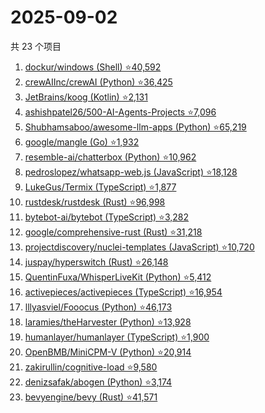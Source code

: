 # 2025-09-02

共 23 个项目

<!-- BEGIN GITHUB -->
<!-- 最后更新时间 2025-09-02 21:22:07 +0800 -->
1. [dockur/windows (Shell) ⭐40,592](https://github.com/dockur/windows)
1. [crewAIInc/crewAI (Python) ⭐36,425](https://github.com/crewAIInc/crewAI)
1. [JetBrains/koog (Kotlin) ⭐2,131](https://github.com/JetBrains/koog)
1. [ashishpatel26/500-AI-Agents-Projects ⭐7,096](https://github.com/ashishpatel26/500-AI-Agents-Projects)
1. [Shubhamsaboo/awesome-llm-apps (Python) ⭐65,219](https://github.com/Shubhamsaboo/awesome-llm-apps)
1. [google/mangle (Go) ⭐1,932](https://github.com/google/mangle)
1. [resemble-ai/chatterbox (Python) ⭐10,962](https://github.com/resemble-ai/chatterbox)
1. [pedroslopez/whatsapp-web.js (JavaScript) ⭐18,128](https://github.com/pedroslopez/whatsapp-web.js)
1. [LukeGus/Termix (TypeScript) ⭐1,877](https://github.com/LukeGus/Termix)
1. [rustdesk/rustdesk (Rust) ⭐96,998](https://github.com/rustdesk/rustdesk)
1. [bytebot-ai/bytebot (TypeScript) ⭐3,282](https://github.com/bytebot-ai/bytebot)
1. [google/comprehensive-rust (Rust) ⭐31,218](https://github.com/google/comprehensive-rust)
1. [projectdiscovery/nuclei-templates (JavaScript) ⭐10,720](https://github.com/projectdiscovery/nuclei-templates)
1. [juspay/hyperswitch (Rust) ⭐26,148](https://github.com/juspay/hyperswitch)
1. [QuentinFuxa/WhisperLiveKit (Python) ⭐5,412](https://github.com/QuentinFuxa/WhisperLiveKit)
1. [activepieces/activepieces (TypeScript) ⭐16,954](https://github.com/activepieces/activepieces)
1. [lllyasviel/Fooocus (Python) ⭐46,173](https://github.com/lllyasviel/Fooocus)
1. [laramies/theHarvester (Python) ⭐13,928](https://github.com/laramies/theHarvester)
1. [humanlayer/humanlayer (TypeScript) ⭐1,900](https://github.com/humanlayer/humanlayer)
1. [OpenBMB/MiniCPM-V (Python) ⭐20,914](https://github.com/OpenBMB/MiniCPM-V)
1. [zakirullin/cognitive-load ⭐9,580](https://github.com/zakirullin/cognitive-load)
1. [denizsafak/abogen (Python) ⭐3,174](https://github.com/denizsafak/abogen)
1. [bevyengine/bevy (Rust) ⭐41,571](https://github.com/bevyengine/bevy)
<!-- END GITHUB -->